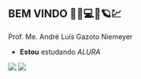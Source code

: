 ## **BEM VINDO** 👋🤔💻🙀🪐💹

Prof. Me. André Luís Gazoto Niemeyer

- **Estou** estudando _ALURA_

![](https://media1.tenor.com/m/-PjVbBMz754AAAAd/goku-ssj3.gif) ![](https://media1.tenor.com/m/l_JZxdd_6X4AAAAC/genki-dama-spirit-bomb.gif)





